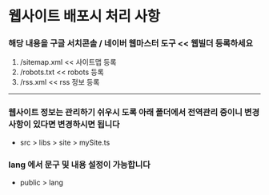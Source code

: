 # 웹사이트 배포시 처리 사항

### 해당 내용을 구글 서치콘솔 / 네이버 웹마스터 도구 << 웹빌더 등록하세요

1. /sitemap.xml << 사이트맵 등록
2. /robots.txt << robots 등록
3. /rss.xml << rss 정보 등록

---

### 웹사이트 정보는 관리하기 쉬우시 도록 아래 폴더에서 전역관리 중이니 변경사항이 있다면 변경하시면 됩니다

- src > libs > site > mySite.ts

### lang 에서 문구 및 내용 설정이 가능합니다

- public > lang
